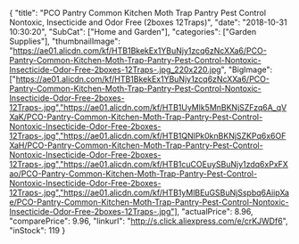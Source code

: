 {
	"title": "PCO Pantry Common Kitchen Moth Trap Pantry Pest Control Nontoxic, Insecticide and Odor Free (2boxes 12Traps)",
	"date": "2018-10-31 10:30:20",
	"SubCat": ["Home and Garden"],
	"categories": ["Garden Supplies"],
	"thumbnailImage": "https://ae01.alicdn.com/kf/HTB1BkekEx1YBuNjy1zcq6zNcXXa6/PCO-Pantry-Common-Kitchen-Moth-Trap-Pantry-Pest-Control-Nontoxic-Insecticide-Odor-Free-2boxes-12Traps-.jpg_220x220.jpg",
	"BigImage": ["https://ae01.alicdn.com/kf/HTB1BkekEx1YBuNjy1zcq6zNcXXa6/PCO-Pantry-Common-Kitchen-Moth-Trap-Pantry-Pest-Control-Nontoxic-Insecticide-Odor-Free-2boxes-12Traps-.jpg","https://ae01.alicdn.com/kf/HTB1UyMlk5MnBKNjSZFzq6A_qVXaK/PCO-Pantry-Common-Kitchen-Moth-Trap-Pantry-Pest-Control-Nontoxic-Insecticide-Odor-Free-2boxes-12Traps-.jpg","https://ae01.alicdn.com/kf/HTB1QNlPk0knBKNjSZKPq6x6OFXaH/PCO-Pantry-Common-Kitchen-Moth-Trap-Pantry-Pest-Control-Nontoxic-Insecticide-Odor-Free-2boxes-12Traps-.jpg","https://ae01.alicdn.com/kf/HTB1cuCOEuySBuNjy1zdq6xPxFXao/PCO-Pantry-Common-Kitchen-Moth-Trap-Pantry-Pest-Control-Nontoxic-Insecticide-Odor-Free-2boxes-12Traps-.jpg","https://ae01.alicdn.com/kf/HTB1yMlBEuGSBuNjSspbq6AiipXae/PCO-Pantry-Common-Kitchen-Moth-Trap-Pantry-Pest-Control-Nontoxic-Insecticide-Odor-Free-2boxes-12Traps-.jpg"],
	"actualPrice": 8.96,
	"comparePrice": 9.96,
	"linkurl": "http://s.click.aliexpress.com/e/crKJWDf6",
	"inStock": 119
}
